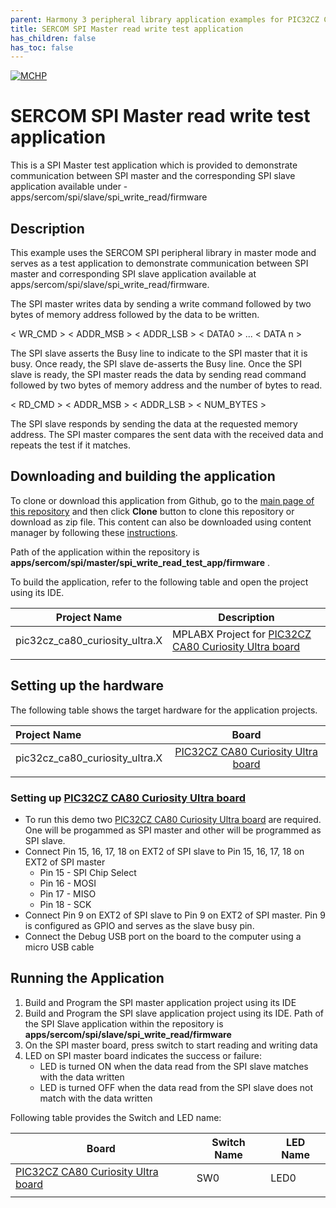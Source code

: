 ```yaml
---
parent: Harmony 3 peripheral library application examples for PIC32CZ CA80 family
title: SERCOM SPI Master read write test application
has_children: false
has_toc: false
---
```


[![MCHP](https://www.microchip.com/ResourcePackages/Microchip/assets/dist/images/logo.png)](https://www.microchip.com)

# SERCOM SPI Master read write test application

This is a SPI Master test application which is provided to demonstrate communication between SPI master and the corresponding SPI slave application available under -  apps/sercom/spi/slave/spi_write_read/firmware 

## Description

This example uses the SERCOM SPI peripheral library in master mode and serves as a test application to demonstrate communication between SPI master and corresponding SPI slave application available at apps/sercom/spi/slave/spi_write_read/firmware.

The SPI master writes data by sending a write command followed by two bytes of memory address followed by the data to be written.

< WR_CMD > < ADDR_MSB > < ADDR_LSB > < DATA0 > ... < DATA n >

The SPI slave asserts the Busy line to indicate to the SPI master that it is busy. Once ready, the SPI slave de-asserts the Busy line. Once the SPI slave is ready, the SPI master reads the data by sending read command followed by two bytes of memory address and the number of bytes to read.

< RD_CMD > < ADDR_MSB > < ADDR_LSB > < NUM_BYTES >

The SPI slave responds by sending the data at the requested memory address. The SPI master compares the sent data with the received data and repeats the test if it matches.

## Downloading and building the application

To clone or download this application from Github, go to the [main page of this repository](https://github.com/Microchip-MPLAB-Harmony/csp_apps_pic32cz_ca) and then click **Clone** button to clone this repository or download as zip file.
This content can also be downloaded using content manager by following these [instructions](https://github.com/Microchip-MPLAB-Harmony/contentmanager/wiki).

Path of the application within the repository is **apps/sercom/spi/master/spi_write_read_test_app/firmware** .

To build the application, refer to the following table and open the project using its IDE.

| Project Name      | Description                                    |
| ----------------- | ---------------------------------------------- |
| pic32cz_ca80_curiosity_ultra.X    | MPLABX Project for [PIC32CZ CA80 Curiosity Ultra board]()|
|||

## Setting up the hardware

The following table shows the target hardware for the application projects.

| Project Name| Board|
|:---------|:---------:|
| pic32cz_ca80_curiosity_ultra.X    | [PIC32CZ CA80 Curiosity Ultra board]()|
|||

### Setting up [PIC32CZ CA80 Curiosity Ultra board]()

- To run this demo two [PIC32CZ CA80 Curiosity Ultra board]() are required. One will be progammed as SPI master and other will be programmed as SPI slave.
- Connect Pin 15, 16, 17, 18 on EXT2 of SPI slave to Pin 15, 16, 17, 18 on EXT2 of SPI master 
    - Pin 15 - SPI Chip Select
    - Pin 16 - MOSI
    - Pin 17 - MISO
    - Pin 18 - SCK
- Connect Pin 9 on EXT2 of SPI slave to Pin 9 on EXT2 of SPI master. Pin 9 is configured as GPIO and serves as the slave busy pin.
- Connect the Debug USB port on the board to the computer using a micro USB cable

## Running the Application

1. Build and Program the SPI master application project using its IDE
2. Build and Program the SPI slave application project using its IDE. Path of the SPI Slave application within the repository is **apps/sercom/spi/slave/spi_write_read/firmware** 
3. On the SPI master board, press switch to start reading and writing data
2. LED on SPI master board indicates the success or failure:
    - LED is turned ON when the data read from the SPI slave matches with the data written
    - LED is turned OFF when the data read from the SPI slave does not match with the data written

Following table provides the Switch and LED name:

| Board      | Switch Name | LED Name |
| ---------- | ---------------- |--------- |
| [PIC32CZ CA80 Curiosity Ultra board]() | SW0 | LED0 |
|||

